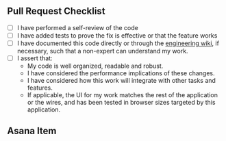 <!-- Add a concise description of your changes. -->



<!-- If your feature adds significant UI changes, include additional resources such as screenshots and a link to the wires. -->


## Pull Request Checklist
- [ ] I have performed a self-review of the code
- [ ] I have added tests to prove the fix is effective or that the feature works
- [ ] I have documented this code directly or through the [engineering wiki](https://engineering-wiki.syntaxdata.com/), if necessary, such that a non-expert can understand my work.
- [ ] I assert that:
  - My code is well organized, readable and robust.
  - I have considered the performance implications of these changes.
  - I have considered how this work will integrate with other tasks and features.
  - If applicable, the UI for my work matches the rest of the application or the wires, and has been tested in browser sizes targeted by this application.

## Asana Item
<!-- After creating this PR, copy and paste the link to this PR to the Asana item this PR completes. It will automatically be linked below this line. -->
